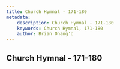 ```yaml
---
title: Church Hymnal - 171-180
metadata:
    description: Church Hymnal - 171-180
    keywords: Church Hymnal, 171-180
    author: Brian Onang'o
---
```



## Church Hymnal - 171-180
  